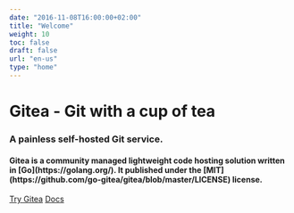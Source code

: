 ```yaml
---
date: "2016-11-08T16:00:00+02:00"
title: "Welcome"
weight: 10
toc: false
draft: false
url: "en-us"
type: "home"
---
```


<h1 class="title is-1">Gitea - Git with a cup of tea</h1>
<h3 class="subtitle is-3">A painless self-hosted Git service.</h3>
<h4 class="subtitle">
	Gitea is a community managed lightweight code hosting solution written in [Go](https://golang.org/). 
	It published under the [MIT](https://github.com/go-gitea/gitea/blob/master/LICENSE) license.
</h4>

<div class="container">
<a class="button is-success is-large" href="https://try.gitea.io" target="_blank">Try Gitea</a>
<a class="button is-light is-large" href="https://docs.gitea.io">Docs</a>
</div>
